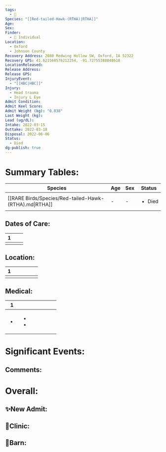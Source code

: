 ```yaml
---
tags:
  - 🦅
Species: "[[Red-tailed-Hawk-(RTHA)|RTHA]]"
Age: 
Sex: 
Finder:
  - 🧑 Individual
Location:
  - Oxford
  - Johnson County
Recovery Address: 2080 Redwing Hollow SW, Oxford, IA 52322
Recovery GPS: 41.621560576212254, -91.72755388848618
LocationReleased: 
Release Address: 
Release GPS: 
InjuryEvent:
  - "[[HBC|HBC]]"
Injury:
  - Head trauma
  - Injury L Eye
Admit Condition: 
Admit Keel Score: 
Admit Weight (kg): "0.838"
Last Weight (kg): 
Lead (ug/dL): 
Intake: 2022-03-15
Outtake: 2022-03-18
Disposal: 2022-06-06
Status:
  - Died
dg-publish: true
---
```


# Summary Tables:

| Species                                                | Age | Sex | Status                 |
| ------------------------------------------------------ | --- | --- | ---------------------- |
| [[RARE Birds/Species/Red-tailed-Hawk-(RTHA).md\|RTHA]] | \-  | \-  | <ul><li>Died</li></ul> |


## Dates of Care:

<div><table class="dataview table-view-table"><thead class="table-view-thead"><tr class="table-view-tr-header"><th class="table-view-th"><span></span><span class="dataview small-text">1</span></th><th class="table-view-th"><span></span></th><th class="table-view-th"><span></span></th></tr></thead><tbody class="table-view-tbody"><tr><td><span></span></td><td><span></span></td><td><span></span></td></tr></tbody></table></div>

## Location:
<div><table class="dataview table-view-table"><thead class="table-view-thead"><tr class="table-view-tr-header"><th class="table-view-th"><span></span><span class="dataview small-text">1</span></th><th class="table-view-th"><span></span></th><th class="table-view-th"><span></span></th><th class="table-view-th"><span></span></th><th class="table-view-th"><span></span></th><th class="table-view-th"><span></span></th></tr></thead><tbody class="table-view-tbody"><tr><td><span></span></td><td><span></span></td><td><span></span></td><td><span></span></td><td><span></span></td><td><span></span></td></tr></tbody></table></div>

## Medical:

<div><table class="dataview table-view-table"><thead class="table-view-thead"><tr class="table-view-tr-header"><th class="table-view-th"><span></span><span class="dataview small-text">1</span></th><th class="table-view-th"><span></span></th><th class="table-view-th"><span></span></th><th class="table-view-th"><span></span></th><th class="table-view-th"><span></span></th><th class="table-view-th"><span></span></th><th class="table-view-th"><span></span></th></tr></thead><tbody class="table-view-tbody"><tr><td><ul class="dataview dataview-ul dataview-result-list-ul"><li class="dataview-result-list-li"><span></span></li></ul></td><td><ul class="dataview dataview-ul dataview-result-list-ul"><li class="dataview-result-list-li"><span></span></li><li class="dataview-result-list-li"><span></span></li></ul></td><td><span></span></td><td><span></span></td><td><span></span></td><td><span></span></td><td><span></span></td></tr></tbody></table></div>

# Significant Events:


## Comments:


# Overall:

## ✨New Admit:



## 🏥Clinic:



## 🏡Barn:



